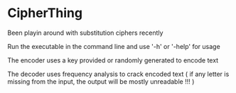 # CipherThing
Been playin around with substitution ciphers recently


Run the executable in the command line and use '-h' or '-help' for usage

The encoder uses a key provided or randomly generated to encode text

The decoder uses frequency analysis to crack encoded text ( if any letter is missing from the input, the output will be mostly unreadable !!! )

